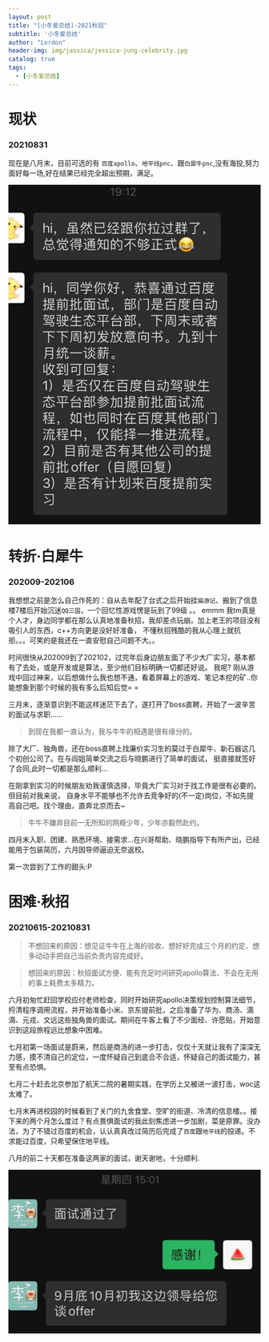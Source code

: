 ```yaml
---
layout: post
title: "[小冬爱总结]-2021秋招"
subtitle: '小冬爱总结'
author: "Lordon"
header-img: img/jassica/jessica-jung-celebrity.jpg
catalog: true
tags:
  - [小冬爱总结]
---
```

# 现状 
### 20210831

现在是八月末，目前可选的有 `百度apollo`、`地平线pnc`、跟`白犀牛pnc`,没有海投,努力面好每一场,好在结果已经完全超出预期，满足。

<img src="/img/210831image/offer.jpeg" >

# 转折·白犀牛 
### 202009-202106

我想想之前是怎么自己作死的：自从去年配了台式之后开始挂`猫游记`、搬到了信息楼7楼后开始沉迷`QQ三国`，一个回忆性游戏愣是玩到了99级 。。
emmm 我tm真是个人才，身边同学都在那么认真地准备秋招，我却差点玩崩。加上老王的项目没有吸引人的东西，c++方向更是没好好准备，
不懂秋招残酷的我从心理上就抗拒。。。可笑的是我还在一直安慰自己问题不大。。

时间很快从202009到了202102，过完年后身边朋友面了不少大厂实习，基本都有了去处，或是开发或是算法，至少他们目标明确一切都还好说。
我呢? 刚从游戏中回过神来，以后想做什么我也想不通，看着屏幕上的游戏、笔记本挖的矿..你能想象到那个时候的我有多么后知后觉= =

三月末，逐渐意识到不能这样迷茫下去了，遂打开了boss直聘，开始了一波辛苦的面试与求职……

> 到现在我都一直认为，我与牛牛的相遇是很有缘分的。

除了大厂、独角兽，还在boss直聘上找廉价实习生的莫过于白犀牛、新石器这几个初创公司了。在与阎姐简单交流之后与晓鹏进行了简单的面试，
挺直接就签好了合同,此时一切都是那么顺利...

在刚拿到实习的时候朋友劝我谨慎选择，毕竟大厂实习对于找工作是很有必要的。但目前对我来说，
自身水平不能够也不允许去竞争好的(不一定)岗位，不如先提高自己吧。找个理由，直奔北京而去~

> 牛牛不嫌弃目前一无所知的网瘾少年，少年亦毅然赴约。

四月末入职、团建、熟悉环境、接需求...在兴哥帮助、晓鹏指导下有所产出，已经能用于包装简历，六月因导师逼迫无奈返校。

第一次尝到了工作的甜头:P

# 困难·秋招 
### 20210615-20210831

> 不想回来的原因：想见证牛牛在上海的验收、想好好完成三个月的约定、想多动动手把自己当前负责内容完成好。

> 想回来的原因：秋招面试方便、能有充足时间研究apollo算法、不会在无用的事上耗费太多精力。

六月初匆忙赶回学校应付老师检查，同时开始研究apollo决策规划控制算法细节，捋清程序调用流程，并开始准备小米、京东提前批，之后准备了华为、商汤、滴滴、元戎、文远这些独角兽的面试。期间在牛客上看了不少面经、许愿贴，开始意识到这段旅程远比想象中困难。

七月初第一场面试是蔚来，然后是商汤的进一步打击，仅仅十天就让我有了深深无力感，摸不清自己的定位，一度怀疑自己到底合不合适，怀疑自己的面试能力，甚至有点恐惧。

七月二十赶去北京参加了航天二院的暑期实践，在学历上又被进一波打击，woc这太难了。

七月末再进校园的时候看到了关门的九舍食堂、空旷的街道、冷清的信息楼。。接下来的两个月怎么度过？有点畏惧面试的我此刻焦虑进一步加剧，菜是原罪。没办法，为了不错过百度的机会，认认真真改过简历后完成了`百度`跟`地平线`的投递。不求能过百度，只希望保住地平线。

八月的前二十天都在准备这两家的面试，谢天谢地，十分顺利.

<img src="/img/210831image/pass.jpeg" >


